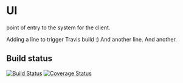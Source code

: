 UI
==

point of entry to the system for the client.

Adding a line to trigger Travis build :) And another line. And another.

## Build status
[![Build Status](https://travis-ci.org/warsjawa-microservice-hackathon/UI.svg?branch=master)](https://travis-ci.org/warsjawa-microservice-hackathon/UI) [![Coverage Status](http://img.shields.io/coveralls/warsjawa-microservice-hackathon/UI/master.svg)](https://coveralls.io/r/warsjawa-microservice-hackathon/UI)
